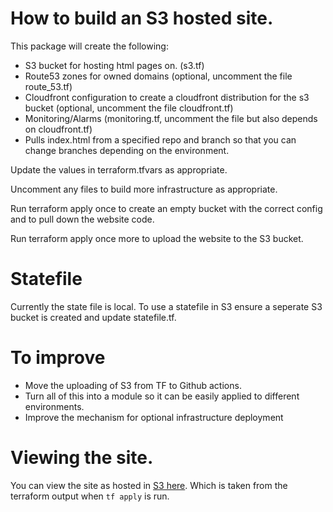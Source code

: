 # How to build an S3 hosted site.

This package will create the following: 
- S3 bucket for hosting html pages on. (s3.tf)
- Route53 zones for owned domains (optional, uncomment the file route_53.tf)
- Cloudfront configuration to create a cloudfront distribution for the s3 bucket (optional, uncomment the file cloudfront.tf)
- Monitoring/Alarms (monitoring.tf, uncomment the file but also depends on cloudfront.tf)
- Pulls index.html from a specified repo and branch so that you can change branches depending on the environment.

Update the values in terraform.tfvars as appropriate.

Uncomment any files to build more infrastructure as appropriate. 

Run terraform apply once to create an empty bucket with the correct config and to pull down the website code. 

Run terraform apply once more to upload the website to the S3 bucket.

# Statefile

Currently the state file is local. To use a statefile in S3 ensure a seperate S3 bucket is created and update statefile.tf.

# To improve

- Move the uploading of S3 from TF to Github actions. 
- Turn all of this into a module so it can be easily applied to different environments.
- Improve the mechanism for optional infrastructure deployment 

# Viewing the site.

You can view the site as hosted in [S3 here](http://lukas-ball-s3-example-website.s3-website.eu-west-2.amazonaws.com/). Which is taken from the terraform output  when `tf apply` is run.